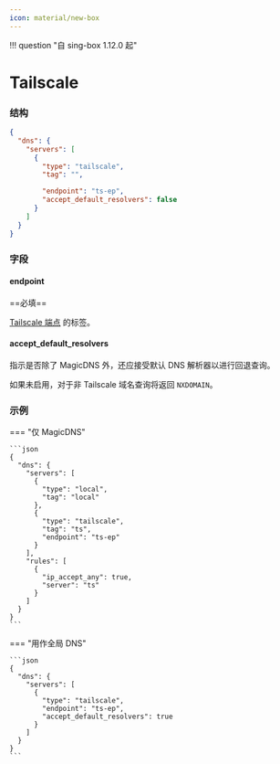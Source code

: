 ```yaml
---
icon: material/new-box
---
```


!!! question "自 sing-box 1.12.0 起"

# Tailscale

### 结构

```json
{
  "dns": {
    "servers": [
      {
        "type": "tailscale",
        "tag": "",

        "endpoint": "ts-ep",
        "accept_default_resolvers": false
      }
    ]
  }
}
```

### 字段

#### endpoint

==必填==

[Tailscale 端点](/zh/configuration/endpoint/tailscale) 的标签。

#### accept_default_resolvers

指示是否除了 MagicDNS 外，还应接受默认 DNS 解析器以进行回退查询。

如果未启用，对于非 Tailscale 域名查询将返回 `NXDOMAIN`。

### 示例

=== "仅 MagicDNS"

    ```json
    {
      "dns": {
        "servers": [
          {
            "type": "local",
            "tag": "local"
          },
          {
            "type": "tailscale",
            "tag": "ts",
            "endpoint": "ts-ep"
          }
        ],
        "rules": [
          {
            "ip_accept_any": true,
            "server": "ts"
          }
        ]
      }
    }
    ```

=== "用作全局 DNS"

    ```json
    {
      "dns": {
        "servers": [
          {
            "type": "tailscale",
            "endpoint": "ts-ep",
            "accept_default_resolvers": true
          }
        ]
      }
    }
    ```